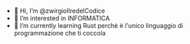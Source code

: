 - 👋 Hi, I’m @zwirgioIlredelCodice
- 👀 I’m interested in INFORMATICA
- 🌱 I’m currently learning Rust perchè è l'unico linguaggio di programmazione che ti coccola 

<!---
zwirgioIlredelCodice/zwirgioIlredelCodice is a ✨ special ✨ repository because its `README.md` (this file) appears on your GitHub profile.
You can click the Preview link to take a look at your changes.
--->

